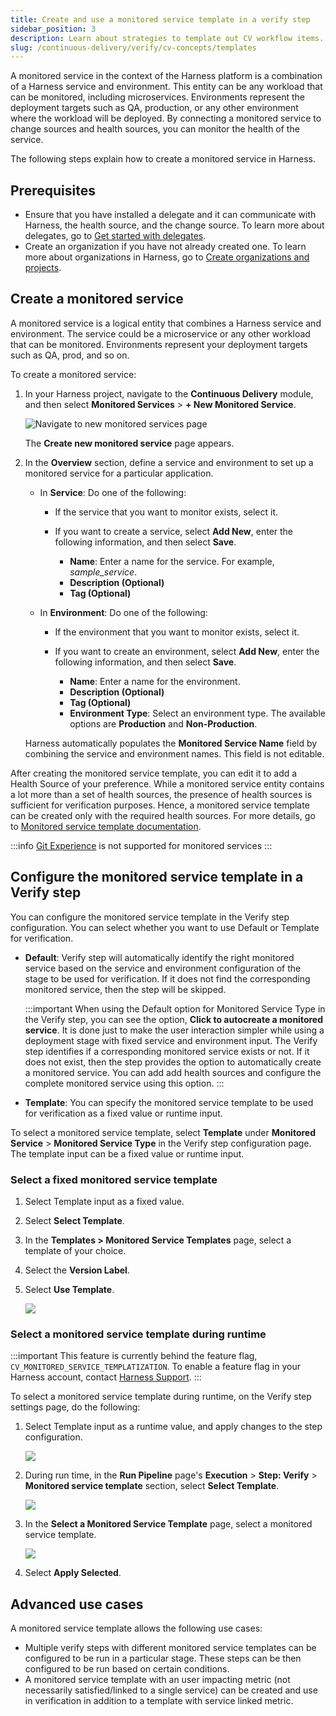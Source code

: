 ```yaml
---
title: Create and use a monitored service template in a verify step
sidebar_position: 3
description: Learn about strategies to template out CV workflow items. 
slug: /continuous-delivery/verify/cv-concepts/templates
---
```


A monitored service in the context of the Harness platform is a combination of a Harness service and environment. This entity can be any workload that can be monitored, including microservices. Environments represent the deployment targets such as QA, production, or any other environment where the workload will be deployed. By connecting a monitored service to change sources and health sources, you can monitor the health of the service. 

The following steps explain how to create a monitored service in Harness.


## Prerequisites

- Ensure that you have installed a delegate and it can communicate with Harness, the health source, and the change source. To learn more about delegates, go to [Get started with delegates](/docs/category/delegate-concepts).
- Create an organization if you have not already created one. To learn more about organizations in Harness, go to [Create organizations and projects](/docs/platform/organizations-and-projects/create-an-organization).

## Create a monitored service

A monitored service is a logical entity that combines a Harness service and environment. The service could be a microservice or any other workload that can be monitored. Environments represent your deployment targets such as QA, prod, and so on.

To create a monitored service:

1. In your Harness project, navigate to the **Continuous Delivery** module, and then select **Monitored Services** > **+ New Monitored Service**.

   ![Navigate to new monitored services page](./static/monitored-service-template-cd.png)

   The **Create new monitored service** page appears.

2. In the **Overview** section, define a service and environment to set up a monitored service for a particular application. 
    * In **Service**: Do one of the following:
     
       * If the service that you want to monitor exists, select it.
       * If you want to create a service, select **Add New**, enter the following information, and then select **Save**. 
       
          *  **Name**: Enter a name for the service. For example, _sample_service_.
          *  **Description (Optional)**
          *  **Tag (Optional)** 
           
    * In **Environment**: Do one of the following:
     
       * If the environment that you want to monitor exists, select it.
       * If you want to create an environment, select **Add New**, enter the following information, and then select **Save**. 
       
          *  **Name**: Enter a name for the environment.
          *  **Description (Optional)**
          *  **Tag (Optional)** 
          *  **Environment Type**: Select an environment type. The available options are **Production** and **Non-Production**.

    Harness automatically populates the **Monitored Service Name** field by combining the service and environment names. This field is not editable.

After creating the monitored service template, you can edit it to add a Health Source of your preference. While a monitored service entity contains a lot more than a set of health sources, the presence of health sources is sufficient for verification purposes. Hence, a monitored service template can be created only with the required health sources. For more details, go to [Monitored service template documentation](/docs/service-reliability-management/monitored-service/monitored-service-template-quickstart).

:::info
[Git Experience](/docs/platform/git-experience/git-experience-overview.md) is not supported for monitored services
:::

## Configure the monitored service template in a Verify step

You can configure the monitored service template in the Verify step configuration. You can select whether you want to use Default or Template for verification.

* **Default**: Verify step will automatically identify the right monitored service based on the service and environment configuration of the stage to be used for verification. If it does not find the corresponding monitored service, then the step will be skipped.
  
  :::important
  When using the Default option for Monitored Service Type in the Verify step, you can see the option, **Click to autocreate a monitored service**. It is done just to make the user interaction simpler while using a deployment stage with fixed service and environment input. The Verify step identifies if a corresponding monitored service exists or not. If it does not exist, then the step provides the option to automatically create a monitored service. You can add add health sources and configure the complete monitored service using this option.
  :::
  
* **Template**: You can specify the monitored service template to be used for verification as a fixed value or runtime input.

To select a monitored service template, select **Template** under **Monitored Service** > **Monitored Service Type** in the Verify step configuration page. The template input can be a fixed value or runtime input. 

### Select a fixed monitored service template 

1. Select Template input as a fixed value.
2. Select **Select Template**.
3. In the **Templates > Monitored Service Templates** page, select a template of your choice.
4. Select the **Version Label**.
5. Select **Use Template**.

   ![](./static/select-template-fixed-value.png)

### Select a monitored service template during runtime

:::important
This feature is currently behind the feature flag, `CV_MONITORED_SERVICE_TEMPLATIZATION`. To enable a feature flag in your Harness account, contact [Harness Support](mailto:support@harness.io).
:::

To select a monitored service template during runtime, on the Verify step settings page, do the following:

1. Select Template input as a runtime value, and apply changes to the step configuration.
   
   ![](./static/monitored-service-template-as-runtime-input.png)

2. During run time, in the **Run Pipeline** page's **Execution** > **Step: Verify** > **Monitored service template** section, select **Select Template**.
   
   ![](./static/monitored-service-template-1.png)

3. In the **Select a Monitored Service Template** page, select a monitored service template.
   
   ![](./static/select-template-runtime.png)

4. Select **Apply Selected**.


## Advanced use cases

A monitored service template allows the following use cases:

* Multiple verify steps with different monitored service templates can be configured to be run in a particular stage. These steps can be then configured to be run based on certain conditions.
* A monitored service template with an user impacting metric (not necessarily satisfied/linked to a single service) can be created and use in verification in addition to a template with service linked metric.



